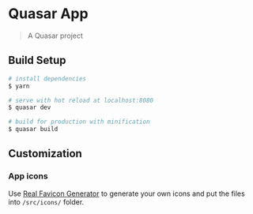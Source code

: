 # Quasar App

> A Quasar project

## Build Setup

``` bash
# install dependencies
$ yarn

# serve with hot reload at localhost:8080
$ quasar dev

# build for production with minification
$ quasar build

```

## Customization

### App icons

Use [Real Favicon Generator](http://realfavicongenerator.net/) to generate your own icons and put the files into `/src/icons/` folder.
